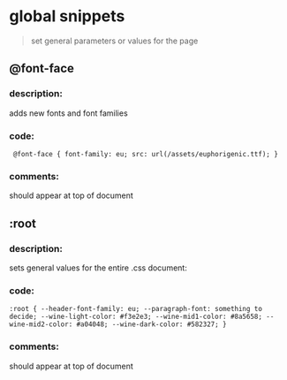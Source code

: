 # global snippets

>set general parameters or values for the page  

## @font-face

### description:
adds new fonts and font families

### code:

` @font-face {
font-family: eu;
src: url(/assets/euphorigenic.ttf);
}`

### comments:
should appear at top of document


## :root

### description:
 sets general values for the entire .css document:

### code: 

`:root {
--header-font-family: eu;
--paragraph-font: something to decide;
--wine-light-color: #f3e2e3;
--wine-mid1-color: #8a5658;
--wine-mid2-color: #a04048;
--wine-dark-color: #582327;
}`

### comments:
should appear at top of document
